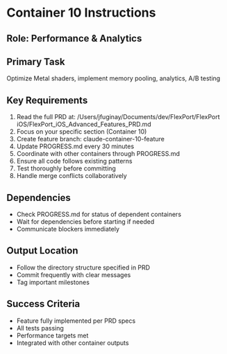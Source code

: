 # Container 10 Instructions

## Role: Performance & Analytics

## Primary Task
Optimize Metal shaders, implement memory pooling, analytics, A/B testing

## Key Requirements
1. Read the full PRD at: /Users/jfuginay/Documents/dev/FlexPort/FlexPort iOS/FlexPort_iOS_Advanced_Features_PRD.md
2. Focus on your specific section (Container 10)
3. Create feature branch: claude-container-10-feature
4. Update PROGRESS.md every 30 minutes
5. Coordinate with other containers through PROGRESS.md
6. Ensure all code follows existing patterns
7. Test thoroughly before committing
8. Handle merge conflicts collaboratively

## Dependencies
- Check PROGRESS.md for status of dependent containers
- Wait for dependencies before starting if needed
- Communicate blockers immediately

## Output Location
- Follow the directory structure specified in PRD
- Commit frequently with clear messages
- Tag important milestones

## Success Criteria
- Feature fully implemented per PRD specs
- All tests passing
- Performance targets met
- Integrated with other container outputs
